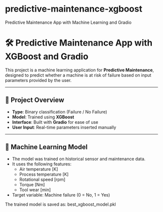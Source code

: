 # predictive-maintenance-xgboost
 Predictive Maintenance App with Machine Learning and Gradio
# 🛠️ Predictive Maintenance App with XGBoost and Gradio

This project is a machine learning application for **Predictive Maintenance**, designed to predict whether a machine is at risk of failure based on input parameters provided by the user.

---

## 📌 Project Overview

- **Type**: Binary classification (Failure / No Failure)
- **Model**: Trained using **XGBoost**
- **Interface**: Built with **Gradio** for ease of use
- **User Input**: Real-time parameters inserted manually

---

## 🧠 Machine Learning Model

- The model was trained on historical sensor and maintenance data.
- It uses the following features:
  - Air temperature [K]
  - Process temperature [K]
  - Rotational speed [rpm]
  - Torque [Nm]
  - Tool wear [min]
- Target variable: Machine failure (0 = No, 1 = Yes)

The trained model is saved as:
best_xgboost_model.pkl

